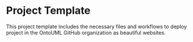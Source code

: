 # Project Template

This project template includes the necessary files and workflows to deploy project in the OntoUML GitHub organization as beautiful websites.
